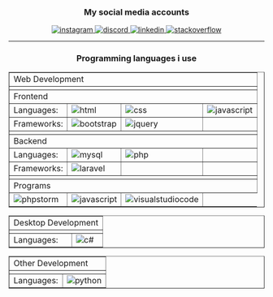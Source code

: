 <div align="center">
    
### My social media accounts

<span>
  <a target="_blank" href="https://instagram.com/r6w.m">
  <img alt="instagram" src="https://img.shields.io/badge/Instagram-%23323330.svg?&style=for-the-badge&logo=instagram&logoColor=c32aa3"/>
  </a>
  <a target="_blank" href="https://discordapp.com/users/257576708323016707/">
  <img alt="discord" src="https://img.shields.io/badge/Discord-%23323330.svg?&style=for-the-badge&logo=discord"/>
  </a>
  <a target="_blank" href="https://linkedin.com/in/burak-muhammet-ürer">
  <img alt="linkedin" src="https://img.shields.io/badge/Linkedin-%23323330.svg?&style=for-the-badge&logo=linkedin&logoColor=007bb5"/>
  </a>
  <a target="_blank" href="https://stackoverflow.com/users/10908385">
  <img alt="stackoverflow" src="https://img.shields.io/badge/Stackoverflow-%23323330.svg?&style=for-the-badge&logo=stackoverflow"/>
  </a>
</span>
 
<hr>
  

  
### Programming languages i use
<table border=1px>
    <tr>
      <td colspan=4>
        Web Development
      </td>
    </tr>
  <tr><td colspan=4></td></tr>
  <tr><td colspan=4>Frontend</td></tr>
      <td>
				Languages:
			</td>
      <td>
				<img alt="html" src="https://img.shields.io/badge/Html-%23323330.svg?&style=for-the-badge&logo=html5"/>
			</td>
      <td>
				<img alt="css" src="https://img.shields.io/badge/Css-%23323330.svg?&style=for-the-badge&logo=css3&logoColor=1572B6"/>
			</td>
      <td>
				<img alt="javascript" src="https://img.shields.io/badge/JavaScript-%23323330.svg?&style=for-the-badge&logo=javascript"/>
			</td>
		</tr>
		<tr>
      <td>
				Frameworks:
			</td>
      <td>
				<img alt="bootstrap" src="https://img.shields.io/badge/Bootstrap-%23323330.svg?&style=for-the-badge&logo=bootstrap"/>
			</td>
      <td>
				<img alt="jquery" src="https://img.shields.io/badge/jQuery-%23323330.svg?&style=for-the-badge&logo=jquery&logoColor=0769AD"/>
			</td>
      <td></td>
		</tr>
  <tr><td colspan=4></td></tr>
    <tr><td colspan=4>Backend</td></tr>
    <tr>
      <td>
				Languages:
			</td>
      <td>
				<img alt="mysql" src="https://img.shields.io/badge/MySQL-%23323330.svg?&style=for-the-badge&logo=mysql"/>
	 		</td>
      <td>
				<img alt="php" src="https://img.shields.io/badge/Php-%23323330.svg?&style=for-the-badge&logo=php"/>
	 		</td>
      <td></td>
    </tr>
    <tr>
      <td>
				Frameworks:
			</td>
      <td>
				<img alt="laravel" src="https://img.shields.io/badge/Laravel-%23323330.svg?&style=for-the-badge&logo=laravel"/>
			</td>
      <td></td>
      <td></td>
    </tr>
  <tr><td colspan=4></td></tr>
  <tr><td colspan=4>Programs</td></tr>
      <td>
				<img alt="phpstorm" src="https://img.shields.io/badge/phpstorm-%23323330.svg?&style=for-the-badge&logo=phpstorm&logoColor=b940da"/>
			</td>
      <td>
				<img alt="javascript" src="https://img.shields.io/badge/visual_studio_code-%23323330.svg?&style=for-the-badge&logo=visual-studio-code&logoColor=0078d7"/>
			</td>
      <td>
				<img alt="visualstudiocode" src="https://img.shields.io/badge/sublime_text-%23323330.svg?&style=for-the-badge&logo=sublime-text"/>
			</td>
		</tr>
</table>

<table border=1px>
    <tr>
      <td colspan=4>
        Desktop Development
      </td>
    </tr>
    <tr><td colspan=4></td></tr>
    <tr>
      <td>
				Languages:
			</td>
      <td>
				<img alt="c#" src="https://img.shields.io/badge/c%23-%23323330.svg?&style=for-the-badge&logo=c-sharp&logoColor=239120"/>
			</td>
    </tr>
</table>

<table border=1px>
    <tr>
      <td colspan=4>
        Other Development
      </td>
    </tr>
    <tr><td colspan=4></td></tr>
    <tr>
      <td>
				Languages:
			</td>
      <td>
				<img alt="python" src="https://img.shields.io/badge/Python-%23323330.svg?&style=for-the-badge&logo=python"/>
			</td>
    </tr>
</table>

